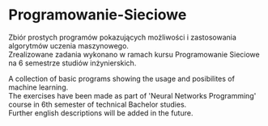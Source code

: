 # Programowanie-Sieciowe
Zbiór prostych programów pokazujących możliwości i zastosowania algorytmów uczenia maszynowego.  
Zrealizowane zadania wykonano w ramach kursu Programowanie Sieciowe na 6 semestrze studiów inżynierskich.

A collection of basic programs showing the usage and posibilites of machine learning.  
The exercises have been made as part of 'Neural Networks Programming' course in 6th semester of technical Bachelor studies.  
Further english descriptions will be added in the future.  
